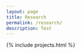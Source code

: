 ```yaml
---
layout: page
title: Research
permalink: /research/
description: Test
---
```


{% include projects.html %}

